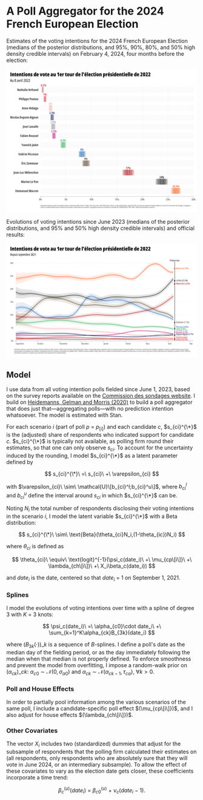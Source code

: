 # A Poll Aggregator for the 2024 French European Election

Estimates of the voting intentions for the 2024 French European Election (medians of the posterior distributions, and 95%, 90%, 80%, and 50% high density credible intervals) on February 4, 2024, four months before the election:

![](https://github.com/flavienganter/polls-2022-election/blob/main/PollsFrance2022_latest.png?raw=true)

Evolutions of voting intentions since June 2023 (medians of the posterior distributions, and 95% and 50% high density credible intervals) and official results:

![](https://github.com/flavienganter/polls-2022-election/blob/main/PollsFrance2022_evolution_final.png?raw=true)

## Model

I use data from all voting intention polls fielded since June 1, 2023, based on the survey reports available on the [Commission des sondages website](https://www.commission-des-sondages.fr/notices/). I build on [Heidemanns, Gelman and Morris (2020)](https://hdsr.mitpress.mit.edu/pub/nw1dzd02/release/1) to build a poll aggregator that does just that—aggregating polls—with no prediction intention whatsoever. The model is estimated with Stan.

For each scenario $i$ (part of poll $p\ =\ p_{[i]}$) and each candidate $c$, $s_{ci}^{\*}$ is the (adjusted) share of respondents who indicated support for candidate $c$. $s_{ci}^{\*}$ is typically not available, as polling firm round their estimates, so that one can only observe $s_{ci}$. To account for the uncertainty induced by the rounding, I model $s_{ci}^{\*}$ as a latent parameter defined by

$$ s_{ci}^{\*}\ =\ s_{ci}\ +\ \varepsilon_{ci} $$

with $\varepsilon_{ci}\ \sim\ \mathcal{U}\[b_{ci}^l;b_{ci}^u\]$, where $b_{ci}^l$ and $b_{ci}^u$ define the interval around $s_{ci}$ in which $s_{ci}^{\*}$ can be.

Noting $N_i$ the total number of respondents disclosing their voting intentions in the scenario $i$, I model the latent variable $s_{ci}^{\*}$ with a Beta distribution:

$$ s_{ci}^{\*}\ \sim\ \text{Beta}(\theta_{ci}N_i,(1-\theta_{ic})N_i) $$

where $\theta_{ci}$ is defined as

$$ \theta_{ci}\ \equiv\ \text{logit}^{-1}(\psi_c(date_i)\ +\ \mu_{cp\[i\]}\ +\ \lambda_{ch\[i\]}\  +\ X_i\beta_c(date_i)) $$

and $date_i$ is the date, centered so that $date_i\ =\ 1$ on September 1, 2021.

### Splines

I model the evolutions of voting intentions over time with a spline of degree 3 with $K\ =\ 3$ knots:

$$ \psi_c(date_i)\ =\ \alpha_{c0}\cdot date_i\ +\ \sum_{k=1}^K\alpha_{ck}B_{3k}(date_i) $$

where $(B_{3k}(\cdot))\_k$ is a sequence of $B$-splines. I define a poll's date as the median day of the fielding period, or as the day immediately following the median when that median is not properly defined. To enforce smoothness and prevent the model from overfitting, I impose a random-walk prior on $(\alpha_{ck})\_{ck}$: $\alpha_{c0}\ \sim\ \mathcal{N}(0,\sigma_{\alpha 0})$ and $\alpha_{ck}\ \sim\ \mathcal{N}(\alpha_{ck-1},\tau_{c\alpha})$, $\forall k>0$.

### Poll and House Effects

In order to partially pool information among the various scenarios of the same poll, I include a candidate-specific poll effect $(\mu_{cp\[i\]})$, and I also adjust for house effects $(\lambda_{ch\[i\]})$.

### Other Covariates

The vector $X_i$ includes two (standardized) dummies that adjust for the subsample of respondents that the polling firm calculated their estimates on (all respondents, only respondents who are absolutely sure that they will vote in June 2024, or an intermediary subsample). To allow the effect of these covariates to vary as the election date gets closer, these coefficients incorporate a time trend:

$$ \beta_c^{(u)}(date_i)\ =\ \beta_{c0}^{(u)}\ +\ \nu_c(date_i\ -\ 1). $$
